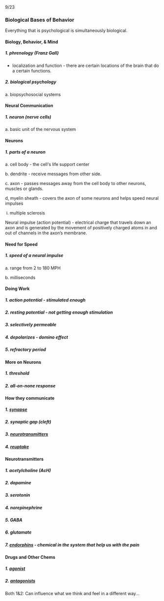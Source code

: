 

9/23

### Biological Bases of Behavior

Everything that is psychological is simultaneously biological. 



#### Biology, Behavior, & Mind

##### 1. *phrenology* (Franz Gall)

- localization and function - there are certain locations of the brain  that do a certain functions.

##### 2. biological psychology

a. biopsychosocial systems 



#### Neural Communication

##### 1. neuron (nerve cells)

a. basic unit of the nervous system



#### Neurons

##### 1. parts of a neuron

a. cell body - the cell's life support center

b. dendrite - receive messages from other side.

c. axon - passes messages away from the cell body to other neurons, muscles or glands.

d, myelin sheath - covers the axon of some neurons and helps speed neural impulses

​	i. multiple sclerosis



Neural impulse (action potential) - electrical charge that travels down an axon and is generated by the movement of positively charged atoms in and out of channels in the axon’s membrane.



#### Need for Speed 

##### 1. speed of a neural impulse

a. range from 2 to 180 MPH

b. milliseconds



#### Doing Work

##### 1. action potential - stimulated enough

##### 2. resting potential - not getting enough stimulation

##### 3. selectively permeable 

##### 4. depolarizes - domino effect

##### 5. refractory period 



#### More on Neurons

##### 1. threshold

##### 2. all-on-none response



#### How they communicate

##### 1. <u>synapse</u>

##### 2. *synaptic gap (cleft)*

##### 3. <u>neurotransmitters</u>

##### 4. <u>reuptake</u>



#### Neurotransmitters

##### *1. acetylcholine (AcH)*

##### 2. dopamine

##### 3. serotonin

##### 4. norepinephrine

##### 5. GABA

##### 6. glutamate

##### 7. <u>endorphins</u> - chemical in the system that help us with the pain



#### Drugs and Other Chems

##### 1. <u>agonist</u>

##### 2. <u>antagonists</u>

Both 1&2: Can influence what we think and feel in a different way...